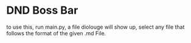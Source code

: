 # DND Boss Bar
to use this, run main.py, a file diolouge will show up, select any file that follows the format of the given .md File.
